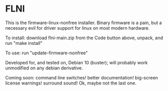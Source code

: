# FLNI

This is the firmware-linux-nonfree installer. 
Binary firmware is a pain, but a necessary evil for driver support for linux on most modern hardware. 

To install: download flni-main.zip from the Code button above, unpack, and run "make install"

To use: run "update-firmware-nonfree"

Developed for, and tested on, Debian 10 (buster); will probably work unmodified on any debian derivative.

Coming soon: command line switches! better documentation! big-screen license warnings! surround sound! Ok, maybe not the last one. 
